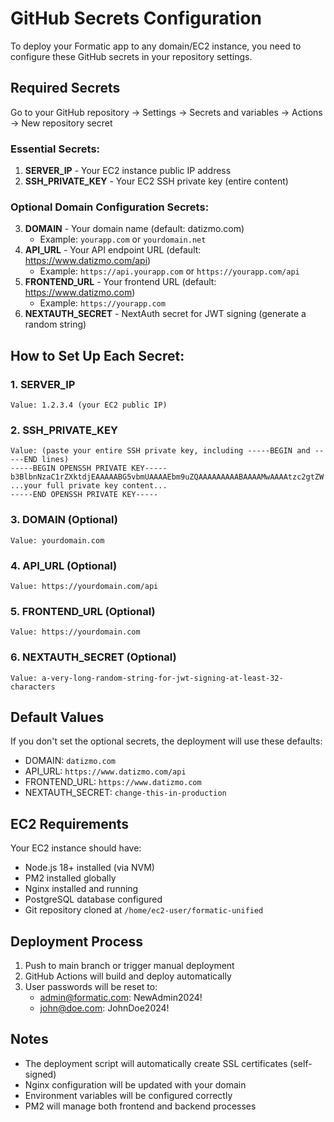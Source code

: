 # GitHub Secrets Configuration

To deploy your Formatic app to any domain/EC2 instance, you need to configure these GitHub secrets in your repository settings.

## Required Secrets

Go to your GitHub repository → Settings → Secrets and variables → Actions → New repository secret

### Essential Secrets:
1. **SERVER_IP** - Your EC2 instance public IP address
2. **SSH_PRIVATE_KEY** - Your EC2 SSH private key (entire content)

### Optional Domain Configuration Secrets:
3. **DOMAIN** - Your domain name (default: datizmo.com)
   - Example: `yourapp.com` or `yourdomain.net`
4. **API_URL** - Your API endpoint URL (default: https://www.datizmo.com/api)
   - Example: `https://api.yourapp.com` or `https://yourapp.com/api`
5. **FRONTEND_URL** - Your frontend URL (default: https://www.datizmo.com)
   - Example: `https://yourapp.com`
6. **NEXTAUTH_SECRET** - NextAuth secret for JWT signing (generate a random string)

## How to Set Up Each Secret:

### 1. SERVER_IP
```
Value: 1.2.3.4 (your EC2 public IP)
```

### 2. SSH_PRIVATE_KEY
```
Value: (paste your entire SSH private key, including -----BEGIN and -----END lines)
-----BEGIN OPENSSH PRIVATE KEY-----
b3BlbnNzaC1rZXktdjEAAAAABG5vbmUAAAAEbm9uZQAAAAAAAAABAAAAMwAAAAtzc2gtZW
...your full private key content...
-----END OPENSSH PRIVATE KEY-----
```

### 3. DOMAIN (Optional)
```
Value: yourdomain.com
```

### 4. API_URL (Optional)
```
Value: https://yourdomain.com/api
```

### 5. FRONTEND_URL (Optional)
```
Value: https://yourdomain.com
```

### 6. NEXTAUTH_SECRET (Optional)
```
Value: a-very-long-random-string-for-jwt-signing-at-least-32-characters
```

## Default Values
If you don't set the optional secrets, the deployment will use these defaults:
- DOMAIN: `datizmo.com`
- API_URL: `https://www.datizmo.com/api`
- FRONTEND_URL: `https://www.datizmo.com`
- NEXTAUTH_SECRET: `change-this-in-production`

## EC2 Requirements
Your EC2 instance should have:
- Node.js 18+ installed (via NVM)
- PM2 installed globally
- Nginx installed and running
- PostgreSQL database configured
- Git repository cloned at `/home/ec2-user/formatic-unified`

## Deployment Process
1. Push to main branch or trigger manual deployment
2. GitHub Actions will build and deploy automatically
3. User passwords will be reset to:
   - admin@formatic.com: NewAdmin2024!
   - john@doe.com: JohnDoe2024!

## Notes
- The deployment script will automatically create SSL certificates (self-signed)
- Nginx configuration will be updated with your domain
- Environment variables will be configured correctly
- PM2 will manage both frontend and backend processes 